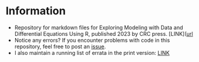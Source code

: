 # Information
- Repository for markdown files for Exploring Modeling with Data and Differential Equations Using R, published 2023 by CRC press. [LINK]([url](https://www.routledge.com/Exploring-Modeling-with-Data-and-Differential-Equations-Using-R/Zobitz/p/book/9781032259482)
- Notice any errors? If you encounter problems with code in this repository, feel free to post an [issue](https://github.com/jmzobitz/ModelingWithR/issues).
- I also maintain a running list of errata in the print version: [LINK](https://docs.google.com/document/d/1BJmyeQbrDRmUdoM11pZTA_kTV0XG76L1UQLOxCIR8M0/edit?usp=sharing)
